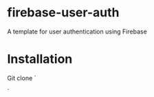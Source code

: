 # firebase-user-auth
A template for user authentication using Firebase

# Installation
Git clone
`

`
